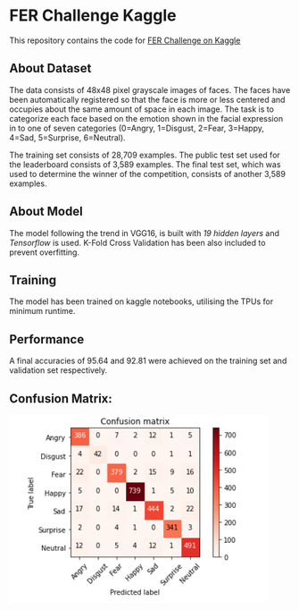 # FER Challenge Kaggle

This repository contains the code for [FER Challenge on Kaggle](https://www.kaggle.com/c/challenges-in-representation-learning-facial-expression-recognition-challenge)

## About Dataset

The data consists of 48x48 pixel grayscale images of faces. The faces have been automatically registered so that the face is more or less centered and occupies about the same amount of space in each image. The task is to categorize each face based on the emotion shown in the facial expression in to one of seven categories (0=Angry, 1=Disgust, 2=Fear, 3=Happy, 4=Sad, 5=Surprise, 6=Neutral).

The training set consists of 28,709 examples. The public test set used for the leaderboard consists of 3,589 examples. The final test set, which was used to determine the winner of the competition, consists of another 3,589 examples.

##  About Model

The model following the trend in VGG16, is built with *19 hidden layers* and *Tensorflow* is used. K-Fold Cross Validation has been also included to prevent overfitting. 

## Training

The model has been trained on kaggle notebooks, utilising the TPUs for minimum runtime.

## Performance

A final accuracies of 95.64 and 92.81 were achieved on the training set and validation set respectively.

## Confusion Matrix:
![ConfusionMatrix](https://github.com/gauravsharma-97/FER-Challenge/blob/master/Confusion%20Matrix.PNG)
